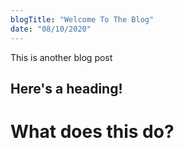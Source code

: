 ```yaml
---
blogTitle: "Welcome To The Blog"
date: "08/10/2020"
---
```


This is another blog post

## Here's a heading!

# What does this do?
